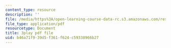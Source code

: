 ```yaml
---
content_type: resource
description: ''
file: /media/https%3A/open-learning-course-data-rc.s3.amazonaws.com/res-6-012-introduction-to-probability-spring-2018/b46a71f939d5f361f624c59338966b27_zW1_iugJvF0.pdf
file_type: application/pdf
resourcetype: Document
title: 3play pdf file
uid: b46a71f9-39d5-f361-f624-c59338966b27
---
```

